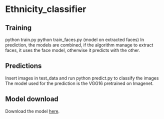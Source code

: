 # Ethnicity_classifier

## Training
python train.py 
python train_faces.py (model on extracted faces)
In prediction, the models are combined, if the algorithm manage to extract faces, it uses the face model, 
otherwise it predicts with the other.

## Predictions
Insert images in test_data and run python predict.py to classify the images
The model used for the prediction is the VGG16 pretrained on Imagenet.

## Model download
Download the model [here](https://drive.google.com/open?id=1xrT7Nn-ErWDEZrq1Pt109odfBpcAnCHd).


